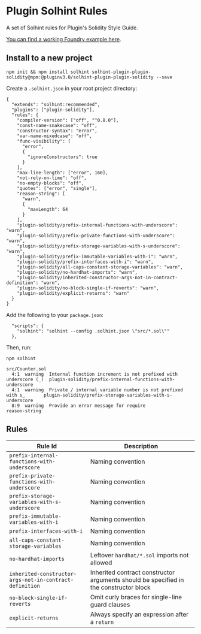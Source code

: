 # Plugin Solhint Rules

A set of Solhint rules for Plugin's Solidity Style Guide.

[You can find a working Foundry example here](https://github.com/goplugin/plugin-solhint-rules-example).

## Install to a new project

```
npm init && npm install solhint solhint-plugin-plugin-solidity@npm:@pluginv3.0/solhint-plugin-plugin-solidity --save
```

Create a `.solhint.json` in your root project directory:

```
{
  "extends": "solhint:recommended",
  "plugins": ["plugin-solidity"],
  "rules": {
    "compiler-version": ["off", "^0.8.0"],
    "const-name-snakecase": "off",
    "constructor-syntax": "error",
    "var-name-mixedcase": "off",
    "func-visibility": [
      "error",
      {
        "ignoreConstructors": true
      }
    ],
    "max-line-length": ["error", 160],
    "not-rely-on-time": "off",
    "no-empty-blocks": "off",
    "quotes": ["error", "single"],
    "reason-string": [
      "warn",
      {
        "maxLength": 64
      }
    ],
    "plugin-solidity/prefix-internal-functions-with-underscore": "warn",
    "plugin-solidity/prefix-private-functions-with-underscore": "warn",
    "plugin-solidity/prefix-storage-variables-with-s-underscore": "warn",
    "plugin-solidity/prefix-immutable-variables-with-i": "warn",
    "plugin-solidity/prefix-interfaces-with-i": "warn",
    "plugin-solidity/all-caps-constant-storage-variables": "warn",
    "plugin-solidity/no-hardhat-imports": "warn",
    "plugin-solidity/inherited-constructor-args-not-in-contract-definition": "warn",
    "plugin-solidity/no-block-single-if-reverts": "warn",
    "plugin-solidity/explicit-returns": "warn"
  }
}
```

Add the following to your `package.json`:

```
  "scripts": {
    "solhint": "solhint --config .solhint.json \"src/*.sol\""
  },
```

Then, run:

```
npm solhint

src/Counter.sol
  4:1  warning  Internal function increment is not prefixed with underscore (_)  plugin-solidity/prefix-internal-functions-with-underscore
  4:1  warning  Private / internal variable number is not prefixed with s_       plugin-solidity/prefix-storage-variables-with-s-underscore
  8:9  warning  Provide an error message for require                             reason-string
```

## Rules

| Rule Id                                                 | Description                                                                           |
|---------------------------------------------------------|---------------------------------------------------------------------------------------|
| `prefix-internal-functions-with-underscore`             | Naming convention                                                                     |
| `prefix-private-functions-with-underscore`              | Naming convention                                                                     |
| `prefix-storage-variables-with-s-underscore`            | Naming convention                                                                     |
| `prefix-immutable-variables-with-i`                     | Naming convention                                                                     |
| `prefix-interfaces-with-i`                              | Naming convention                                                                     |
| `all-caps-constant-storage-variables`                   | Naming convention                                                                     |
| `no-hardhat-imports`                                    | Leftover `hardhat/*.sol` imports not allowed                                          |
| `inherited-constructor-args-not-in-contract-definition` | Inherited contract constructor arguments should be specified in the constructor block |
| `no-block-single-if-reverts`                            | Omit curly braces for single-line guard clauses                                       |
| `explicit-returns`                                      | Always specify an expression after a `return`                                         |
